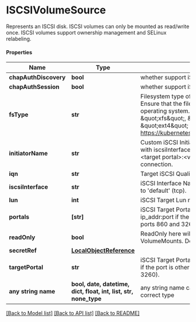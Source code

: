 # ISCSIVolumeSource

Represents an ISCSI disk. ISCSI volumes can only be mounted as read/write once. ISCSI volumes support ownership management and SELinux relabeling.

#### Properties
Name | Type | Description | Notes
------------ | ------------- | ------------- | -------------
**chapAuthDiscovery** | **bool** | whether support iSCSI Discovery CHAP authentication | [optional] 
**chapAuthSession** | **bool** | whether support iSCSI Session CHAP authentication | [optional] 
**fsType** | **str** | Filesystem type of the volume that you want to mount. Tip: Ensure that the filesystem type is supported by the host operating system. Examples: \&quot;ext4\&quot;, \&quot;xfs\&quot;, \&quot;ntfs\&quot;. Implicitly inferred to be \&quot;ext4\&quot; if unspecified. More info: https://kubernetes.io/docs/concepts/storage/volumes#iscsi | [optional] 
**initiatorName** | **str** | Custom iSCSI Initiator Name. If initiatorName is specified with iscsiInterface simultaneously, new iSCSI interface &lt;target portal&gt;:&lt;volume name&gt; will be created for the connection. | [optional] 
**iqn** | **str** | Target iSCSI Qualified Name. | 
**iscsiInterface** | **str** | iSCSI Interface Name that uses an iSCSI transport. Defaults to &#x27;default&#x27; (tcp). | [optional] 
**lun** | **int** | iSCSI Target Lun number. | 
**portals** | **[str]** | iSCSI Target Portal List. The portal is either an IP or ip_addr:port if the port is other than default (typically TCP ports 860 and 3260). | [optional] 
**readOnly** | **bool** | ReadOnly here will force the ReadOnly setting in VolumeMounts. Defaults to false. | [optional] 
**secretRef** | [**LocalObjectReference**](LocalObjectReference.md) |  | [optional] 
**targetPortal** | **str** | iSCSI Target Portal. The Portal is either an IP or ip_addr:port if the port is other than default (typically TCP ports 860 and 3260). | 
**any string name** | **bool, date, datetime, dict, float, int, list, str, none_type** | any string name can be used but the value must be the correct type | [optional]

[[Back to Model list]](../README.md#documentation-for-models) [[Back to API list]](../README.md#documentation-for-api-endpoints) [[Back to README]](../README.md)

